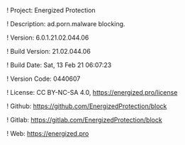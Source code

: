! Project: Energized Protection

! Description: ad.porn.malware blocking.

! Version: 6.0.1.21.02.044.06

! Build Version: 21.02.044.06

! Build Date: Sat, 13 Feb 21 06:07:23

! Version Code: 0440607

! License: CC BY-NC-SA 4.0, https://energized.pro/license

! Github: https://github.com/EnergizedProtection/block

! Gitlab: https://gitlab.com/EnergizedProtection/block


! Web: https://energized.pro
